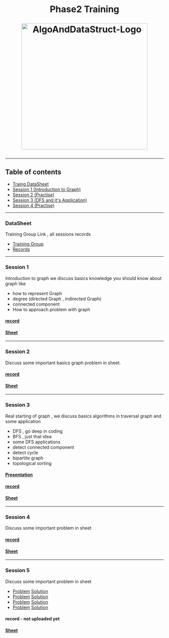 <h1 align="center">
Phase2 Training
<p>
 <img src="https://user-images.githubusercontent.com/36534847/110256307-e6347c80-7f76-11eb-9635-df55b02d540a.png" alt="AlgoAndDataStruct-Logo" width="400" align = "center">
</p>
</h1>

***
## Table of contents
- [Traing DataSheet](https://github.com/Abdelrhmansersawy/Competitive_Programming/blob/main/MenofiaCPC/Phase2%20Training/README.md#datasheet)
- [Session 1 (Introduction to Graph)](https://github.com/Abdelrhmansersawy/Competitive_Programming/blob/main/MenofiaCPC/Phase2%20Training/README.md#session-1)
- [Session 2 (Practise)](https://github.com/Abdelrhmansersawy/Competitive_Programming/blob/main/MenofiaCPC/Phase2%20Training/README.md#session-2)
- [Session 3 (DFS and it's Application)](https://github.com/Abdelrhmansersawy/Competitive_Programming/blob/main/MenofiaCPC/Phase2%20Training/README.md#session-3)
- [Session 4 (Practise)](https://github.com/Abdelrhmansersawy/Competitive_Programming/blob/main/MenofiaCPC/Phase2%20Training/README.md#session-4)
***
### DataSheet
Training Group Link , all sessions records
- [Training Group](https://vjudge.net/group/phase-2)
- [Records](https://drive.google.com/drive/folders/1k6XrFa9HEShwP5vA8CoZfV-WNJJX7viE)
***
### Session 1
Introduction to graph we discuss basics knowledge you should know about graph like
- how to represent Graph
- degree (directed Graph , indirected Graph)
- connected component
- How to approach problem with graph
#### [record](https://drive.google.com/file/d/1GRwTBxJaFLe6sAAUqzihl81jhw4wtDex/view?usp=sharing)
#### [Sheet](https://vjudge.net/contest/550199)

***
### Session 2
Discuss some important basics graph problem in sheet.
#### [record](https://drive.google.com/file/d/10wmLp0ebMyJNXNqZ5AQJOgPJYJyG3fmh/view?usp=sharing)
#### [Sheet](https://vjudge.net/contest/550199)
***
### Session 3
Real starting of graph , we discuss basics algorithms in traversal graph and some application
- DFS , go deep in coding
- BFS , just that idea
- some DFS applications
 - detect connected component
 - detect cycle
 - bipartite graph
 - topological sorting
#### [Presentation](https://github.com/Abdelrhmansersawy/Competitive_Programming/tree/main/MenofiaCPC/Phase2%20Training/introduction%20in%20DFS)
#### [record](https://drive.google.com/file/d/1Y77wY0fa96td2NS6BeEoZcOy4HX2s3en/view?usp=sharing)
#### [Sheet](https://vjudge.net/contest/553632)

***
### Session 4
Discuss some important problem in sheet
#### [record](https://drive.google.com/file/d/19ZDjs4hD1NtNYRPuq7pYUJqDal7s4M3P/view?usp=sharing)
#### [Sheet](https://vjudge.net/contest/553632)
***
### Session 5
Discuss some important problem in sheet
- [Problem](https://codeforces.com/problemset/problem/1294/F)  [Solution](https://ideone.com/Aw1wgD)
- [Problem](https://codeforces.com/problemset/problem/1760/G)  [Solution](https://ideone.com/0L9wVj)
- [Problem](https://codeforces.com/problemset/problem/219/D) [Solution](https://ideone.com/vchyg8)
- [Problem](https://codeforces.com/problemset/problem/1702/G1) [Solution](https://ideone.com/npt1hj)
#### record - not uploaded yet
#### [Sheet](https://vjudge.net/contest/553632)
